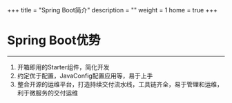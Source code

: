 +++
title = "Spring Boot简介"
description = ""
weight = 1
home = true
+++

# Spring Boot优势
---

1. 开箱即用的Starter组件，简化开发
2. 约定优于配置，JavaConfig配置应用等，易于上手
3. 整合开源的运维平台，打造持续交付流水线，工具链齐全，易于管理和运维，利于微服务的交付运维